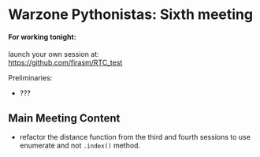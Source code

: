 
# Warzone Pythonistas: Sixth meeting


#### For working tonight:

launch your own session at:  
https://github.com/firasm/RTC_test


Preliminaries:

- ??? 


## Main Meeting Content

- refactor the distance function from the third and fourth sessions to use enumerate and not `.index()` method.
